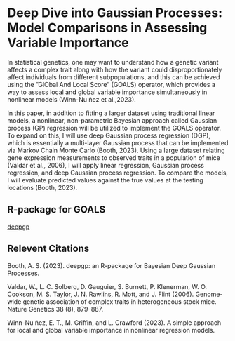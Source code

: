 # Deep Dive into Gaussian Processes: Model Comparisons in Assessing Variable Importance

In statistical genetics, one may want to understand how a genetic variant affects a complex trait along with how the variant could disproportionately affect individuals from different subpopulations, and this can be achieved using the ”GlObal And Local Score” (GOALS) operator, which provides a way to assess local and global variable importance simultaneously in nonlinear models (Winn-Nu ̃nez et al.,2023).

In this paper, in addition to fitting a larger dataset using traditional linear models, a nonlinear, non-parametric Bayesian approach called Gaussian process (GP) regression will be utilized to implement the GOALS operator. To expand on this, I will use deep Gaussian process regression (DGP), which is essentially a multi-layer Gaussian process that can be implemented via Markov Chain Monte Carlo (Booth, 2023). Using a large dataset relating gene expression measurements to observed traits in a population of mice (Valdar et al.,
2006), I will apply linear regression, Gaussian process regression, and deep Gaussian process regression. To compare the models, I will evaluate predicted values against the true values at the testing locations (Booth, 2023). 


## R-package for GOALS
[deepgp](https://cran.r-project.org/web/packages/deepgp/vignettes/deepgp.html)


## Relevent Citations

Booth, A. S. (2023). deepgp: an R-package for Bayesian Deep Gaussian Processes.

Valdar, W., L. C. Solberg, D. Gauguier, S. Burnett, P. Klenerman, W. O. Cookson, M. S.
Taylor, J. N. Rawlins, R. Mott, and J. Flint (2006). Genome-wide genetic association of
complex traits in heterogeneous stock mice. Nature Genetics 38 (8), 879–887.

Winn-Nu ̃nez, E. T., M. Griffin, and L. Crawford (2023). A simple approach for local and
global variable importance in nonlinear regression models.

